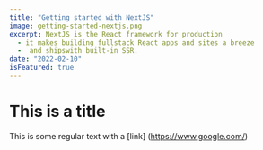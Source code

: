 ```yaml
---
title: "Getting started with NextJS"
image: getting-started-nextjs.png
excerpt: NextJS is the React framework for production
  - it makes building fullstack React apps and sites a breeze
  -  and shipswith built-in SSR.
date: "2022-02-10"
isFeatured: true
---
```


# This is a title

This is some regular text with a [link] (https://www.google.com/)
